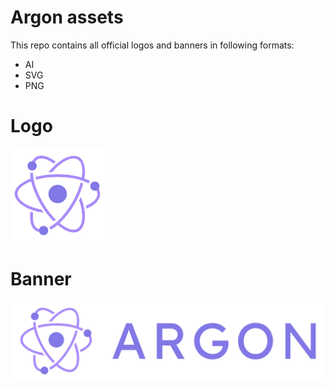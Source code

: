 # Argon assets
This repo contains all official logos and banners in following formats:
* AI
* SVG
* PNG

# Logo
<img width="150" src="argon_logo.png"/>

# Banner
<img width="600" src="argon_banner.png"/>
